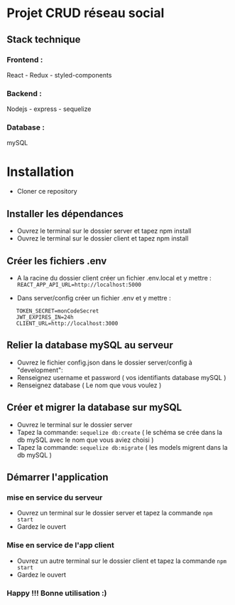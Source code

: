 # Projet CRUD réseau social

## Stack technique 

### Frontend :
  React - Redux - styled-components
  
### Backend :
  Nodejs - express - sequelize
  
### Database :
  mySQL

# Installation

- Cloner ce repository

## Installer les dépendances
- Ouvrez le terminal sur le dossier server et tapez npm install
- Ouvrez le terminal sur le dossier client et tapez npm install

## Créer les fichiers .env
- A la racine du dossier client créer un fichier .env.local et y mettre :
 ```REACT_APP_API_URL=http://localhost:5000```

- Dans server/config créer un fichier .env et y mettre :
 ```PORT=5000
    TOKEN_SECRET=monCodeSecret
    JWT_EXPIRES_IN=24h
    CLIENT_URL=http://localhost:3000
 ```

## Relier la database mySQL au serveur
- Ouvrez le fichier config.json dans le dossier server/config à "development":
- Renseignez username et password ( vos identifiants database mySQL )
- Renseignez database ( Le nom que vous voulez )

## Créer et migrer la database sur mySQL
- Ouvrez le terminal sur le dossier server
- Tapez la commande: ```sequelize db:create``` ( le schéma se crée dans la db mySQL avec le nom que vous aviez choisi )
- Tapez la commande: ```sequelize db:migrate``` ( les models migrent dans la db mySQL )

## Démarrer l'application

### mise en service du serveur
- Ouvrez un terminal sur le dossier server et tapez la commande ```npm start``` 
- Gardez le ouvert

### Mise en service de l'app client
- Ouvrez un autre terminal sur le dossier client et tapez la commande ```npm start```
- Gardez le ouvert

### Happy !!! Bonne utilisation :)

